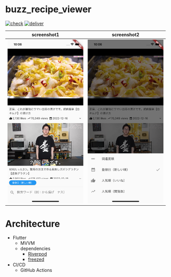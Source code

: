 # buzz_recipe_viewer

[![check](https://github.com/yorifuji/buzz_recipe_viewer/actions/workflows/check.yml/badge.svg?branch=main)](https://github.com/yorifuji/buzz_recipe_viewer/actions/workflows/check.yml) [![deliver](https://github.com/yorifuji/buzz_recipe_viewer/actions/workflows/deliver.yml/badge.svg)](https://github.com/yorifuji/buzz_recipe_viewer/actions/workflows/deliver.yml)

| screenshot1 | screenshot2 |
| --- | --- |
| ![](./images/screenshot1.png) | ![](./images/screenshot2.png) |

# Architecture

- Flutter
    - MVVM
    - dependencies
        - [Riverpod](https://riverpod.dev/)
        - [freezed](https://pub.dev/packages/freezed)
- CI/CD
    - GitHub Actions
